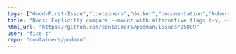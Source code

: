 ```yaml
---
tags: ["Good-First-Issue","containers","docker","documentation","kubernetes","linux","oci","triaged"]
title: "Docs: Explicitly compare --mount with alternative flags (-v, --tmpfs)"
html_url: "https://github.com/containers/podman/issues/25889"
user: "fice-t"
repo: "containers/podman"
---
```


